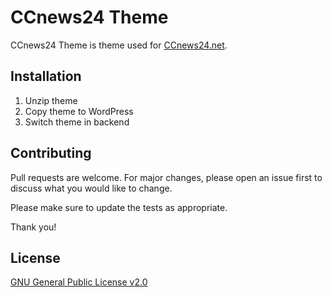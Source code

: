 # CCnews24 Theme

CCnews24 Theme is theme used for [CCnews24.net](https://ccnews24.net).

## Installation

1. Unzip theme
2. Copy theme to WordPress
3. Switch theme in backend

## Contributing
Pull requests are welcome. For major changes, please open an issue first to discuss what you would like to change.

Please make sure to update the tests as appropriate.

Thank you!

## License
[GNU General Public License v2.0](/LICENSE)
